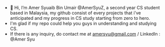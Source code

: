 - 👋 Hi, I’m Amer Syuaib Bin Umair @AmerSyuZ, a second year CS student based in Malaysia, my github consist of every projects that i've anticipated and my progress 
in CS study starting from zero to hero.
- I'm glad if my repo could help you guys in understanding and studying CS.
- If there is any inquiry, do contact me at amersyu@gmail.com / LinkedIn : @Amer Syu

<!---
AmerSyuZ/AmerSyuZ is a ✨ special ✨ repository because its `README.md` (this file) appears on your GitHub profile.
You can click the Preview link to take a look at your changes.
--->
